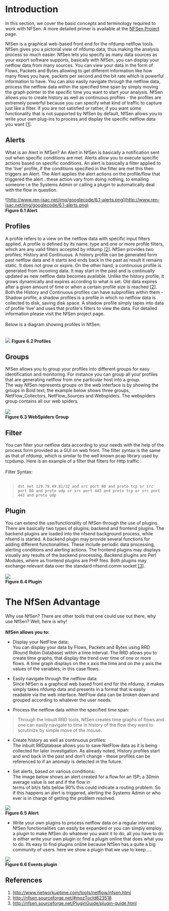 # Introduction #

In this section, we cover the basic concepts and terminology required to work with NFSen. A more detailed primer is available at the  [NFSen Project](http://nfsen.sourceforge.net/) page.

NfSen is a graphical web-based front end for the nfdump netflow tools. NfSen gives you a pictorial view of nfdump data, thus making the analysis process so much easier. NfSen lets you specify as many data sources as your export software supports, basically with NfSen, you can display your netflow data from many sources. You can view your data in the form of Flows, Packets and Bytes allowing to get different information like how many flows you have, packets per second and the bit rate which is powerful information to have. You can also easily navigate through the netflow data, process the netflow data within the specified time span by simply moving the graph pointer to the specific time you want to start your analysis. NfSen allows you to create history as well as continuous profiles - the profiles are extremely powerful because you can specify what kind of traffic to capture just like a filter. If you are not satisfied or rather, if you want some functionality that is not supported by NfSen by default, NfSen allows you to write your own plug-ins to process and display the specific netflow data you want [[1](https://code.google.com/p/renisac/wiki/NFSen_Introduction?ts=1373641217&updated=NFSen_Introduction#References)].

## Alerts ##

What is an Alert in NfSen? An Alert in NfSen is basically a notification sent out when specific conditions are met. Alerts allow you to execute specific actions based on specific conditions. An alert is basically a filter applied to the 'live' profile, if the conditions specified in the filter are met this then  triggers an Alert. The Alert applies the alert actions on the profile/flow that triggered the alert...these action vary from doing nothing, to emailing someone i.e the Systems Admin or calling a plugin to automatically deal with the flow in question.


![http://www.ren-isac.net/img/googlecode/6.1-alerts.png](http://www.ren-isac.net/img/googlecode/6.1-alerts.png)<br>
<b>Figure 6.1 Alert</b>


<h2>Profiles</h2>

A profile refers to a view on the netflow data with specific input filters applied. A profile is defined by its name, type and one or more profile filters, which are any valid filters accepted by nfdump <a href='https://code.google.com/p/renisac/wiki/NFSen_Introduction?ts=1373641217&updated=NFSen_Introduction#References'>[2</a>].  NfSen provides two profiles; History and Continuous. A history profile can be generated form past netflow data and it starts and ends back in the past as result it remains static. It does not grow or expire. On the other hand,  a continuous profile is generated from incoming data. It may start in the past and is continually updated as new netflow data becomes available. Unlike the history profile, it grows dynamically and expires according to what is set. Old data expires after a given amount of time or when a certain profile size is reached <a href='https://code.google.com/p/renisac/wiki/NFSen_Introduction?ts=1373641217&updated=NFSen_Introduction#References'>[2</a>]. Both the History and Continuous profiles can have subprofiles within them - Shadow profile, a shadow profiles is a profile in which no netflow data is collected to disk, saving disk space. A shadow profile simply tapes into  data of profile 'live' and uses that profile's filters to view the data. For detailed information please visit the NfSen project page.<br>
<br>
Below is a diagram showing profiles in NfSen:<br>
<br>
<br>
<img src='http://www.ren-isac.net/img/googlecode/6.1-Details_1.png' />
<b>Figure 6.2 Profiles</b>

<h2>Groups</h2>

NfSen allows you to group your profiles into different groups for easy identification and monitoring. For instance you can group all your profiles that are generating netflow from one particular host into a group.<br>
The way NfSen represents groups on the web interface is by showing the groups in Bold text; the example below shows three groups, NetFlow_Collectors, NetFlow_Sources and Webspiders. The webspiders group contains all our web spiders.<br>
<br>
<img src='http://www.ren-isac.net/img/googlecode/6.1-webspider_group.png' /><br>
<b>Figure 6.3 WebSpiders Group</b>

<h2>Filter</h2>

You can filter your netflow data according to your needs with the help of the process form provided as a GUI on web front. The filter syntax is the same as that of nfdump, which is similar to the well known pcap library used by tcpdump. Here is an example of a filter that filters for Http traffic :<br>
<br>
Filter Syntax:<br>
<br>
<blockquote><pre><code>dst net 129.79.49.81/32 and src port 80 and proto tcp or src port 80 and proto udp or src port 443 and proto tcp or src port 443 and proto udp</code></pre></blockquote>


<h2>Plugin</h2>

You can extend the use/functionality of NfSen through the use of plugins. There are basically two types of plugins; backend and frontend plugins. The backend plugins are loaded into the nfsend background process, while nfsend is started. A backend plugin may provide several functions for adding different functionalities. These include periodic data processing, alerting conditions and alerting actions. The frontend plugins may displays visually any results of the backend processing. Backend plugins are Perl Modules, where as frontend plugins are PHP files. Both plugins may exchange relevant data over the standard nfsend.comm socket <a href='https://code.google.com/p/renisac/wiki/NFSen_Introduction?ts=1373641217&updated=NFSen_Introduction#References'>[3</a>].<br>
<br>
<img src='http://www.ren-isac.net/img/googlecode/6.1-plugin.png' /><br>
<b>Figure 6.4 Plugin</b>


<h1>The NfSen Advantage</h1>

Why use NfSen? There are other tools that one could use out there, why use NfSen? Well, here is why!<br>
<br>
<b>NfSen allows you to:</b>

<ul><li>Display your NetFlow data:<br>
You can display your data by Flows, Packets and Bytes using RRD (Round Robin Database) within a time interval. The RRD allows you to create time graphs, that display the trend over time of one or more flows. A time graph displays on the x axis the time and on the y axis the values of the variables; in this case flows.</li></ul>

<ul><li>Easily navigate through the netflow data:<br>
Since NfSen is a graphical web based front end for the nfdump, it makes simply takes nfdump data and presents in a format that is easily readable via the web interface. NetFlow data can be broken down and grouped according to whatever the user needs.</li></ul>


<ul><li>Process the netflow data within the specified time span:<br>
</li></ul><blockquote>Through the inbuilt RRD tools, NfSen creates time graphs of flows and one can easily navigate to time in history of the flow they want to scrutinize by simple move of the mouse.</blockquote>


<ul><li>Create history as well as continuous profiles:<br>
The inbuilt RRDatabase allows you to save NetFlow data as it is being collected for later investigation. As already noted, History profiles start and end back in the past and don't change - these profiles can be referenced to if an anomaly is detected in the future.</li></ul>


<ul><li>Set alerts, based on various conditions:<br>
The image below shows an alert created for a flow for an ISP; a 30min average value is set and if the flow in<br>
terms of bit/s falls below 90% this could indicate a routing problem. So if this happens an alert is triggered, alerting the Systems Admin or who ever is in charge of getting the problem resolved.</li></ul>

<img src='http://www.ren-isac.net/img/googlecode/6.1-ISP-alert.png' /><br>
<b>Figure 6.5 Alert</b>


<ul><li>Write your own plugins to process netflow data on a regular interval:<br>
NfSen functionalities can easily be expanded or you can simply employ a plugin to make NfSen do whatever you want it to do, all you have to do is either write your own plugin or find a plugin online that does what you to do. Its easy to find plugins online because NfSen has a quite a big community of users. here we show a plugin that we use to keep.....</li></ul>


<img src='http://www.ren-isac.net/img/googlecode/6.1-NfSen_Plugins.png' /><br>
<b>Figure 6.6 Events plugin</b>






<h2>References</h2>

<ol><li><a href='http://www.networkuptime.com/tools/netflow/nfsen.html'>http://www.networkuptime.com/tools/netflow/nfsen.html</a>
</li><li><a href='http://nfsen.sourceforge.net/#mozTocId623518'>http://nfsen.sourceforge.net/#mozTocId623518</a>
</li><li><a href='http://nfsen.sourceforge.net/PluginGuide/plugin-guide.html'>http://nfsen.sourceforge.net/PluginGuide/plugin-guide.html</a>